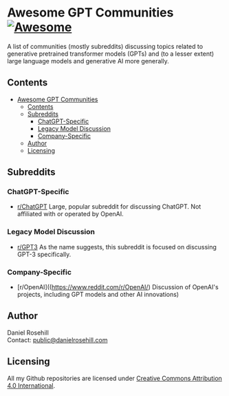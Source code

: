 # Awesome GPT Communities [![Awesome](https://awesome.re/badge.svg)](https://awesome.re)

A list of communities (mostly subreddits) discussing topics related to generative pretrained transformer models (GPTs) and (to a lesser extent) large language models and generative AI more generally.

## Contents

- [Awesome GPT Communities ](#awesome-gpt-communities-)
  - [Contents](#contents)
  - [Subreddits](#subreddits)
    - [ChatGPT-Specific](#chatgpt-specific)
    - [Legacy Model Discussion](#legacy-model-discussion)
    - [Company-Specific](#company-specific)
  - [Author](#author)
  - [Licensing](#licensing)

## Subreddits

### ChatGPT-Specific

- [r/ChatGPT](https://www.reddit.com/r/ChatGPT/) Large, popular subreddit for discussing ChatGPT. Not affiliated with or operated by OpenAI.

### Legacy Model Discussion

- [r/GPT3](https://www.reddit.com/r/GPT3/) As the name suggests, this subreddit is focused on discussing GPT-3 specifically. 

### Company-Specific

- [r/OpenAI]((https://www.reddit.com/r/OpenAI/)
Discussion of OpenAI's projects, including GPT models and other AI innovations)

## Author

Daniel Rosehill  
Contact: public@danielrosehill.com

## Licensing

All my Github repositories are licensed under [Creative Commons Attribution 4.0 International](https://creativecommons.org/licenses/by/4.0/).